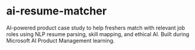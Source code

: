 # ai-resume-matcher
AI-powered product case study to help freshers match with relevant job roles using NLP resume parsing, skill mapping, and ethical AI. Built during Microsoft AI Product Management learning.
